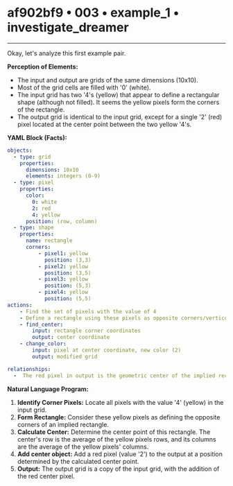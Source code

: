 # af902bf9 • 003 • example_1 • investigate_dreamer

---
Okay, let's analyze this first example pair.

**Perception of Elements:**

*   The input and output are grids of the same dimensions (10x10).
*   Most of the grid cells are filled with '0' (white).
*   The input grid has two '4's (yellow) that appear to define a rectangular shape (although not filled). It seems the yellow pixels form the corners of the rectangle.
*   The output grid is identical to the input grid, except for a single '2' (red) pixel located at the center point between the two yellow '4's.

**YAML Block (Facts):**



```yaml
objects:
  - type: grid
    properties:
      dimensions: 10x10
      elements: integers (0-9)
  - type: pixel
    properties:
      color:
        0: white
        2: red
        4: yellow
      position: (row, column)
  - type: shape
    properties:
      name: rectangle
      corners:
          - pixel1: yellow
            position: (3,3)
          - pixel2: yellow
            position: (3,5)
          - pixel3: yellow
            position: (5,3)
          - pixel4: yellow
            position: (5,5)
actions:
    - Find the set of pixels with the value of 4
    - Define a rectangle using these pixels as opposite corners/vertices.
    - find_center:
        input: rectangle corner coordinates
        output: center coordinate
    - change_color:
        input: pixel at center coordinate, new color (2)
        output: modified grid

relationships:
  -  The red pixel in output is the geometric center of the implied rectangle whose corners are formed by the yellow pixels.

```



**Natural Language Program:**

1.  **Identify Corner Pixels:** Locate all pixels with the value '4' (yellow) in the input grid.
2.  **Form Rectangle:** Consider these yellow pixels as defining the opposite corners of an implied rectangle.
3.  **Calculate Center:** Determine the center point of this rectangle. The center's row is the average of the yellow pixels rows, and its columns are the average of the yellow pixels' columns.
4. **Add center object:** Add a red pixel (value '2') to the output at a position determined by the calculated center point.
5.  **Output:** The output grid is a copy of the input grid, with the addition of the red center pixel.


